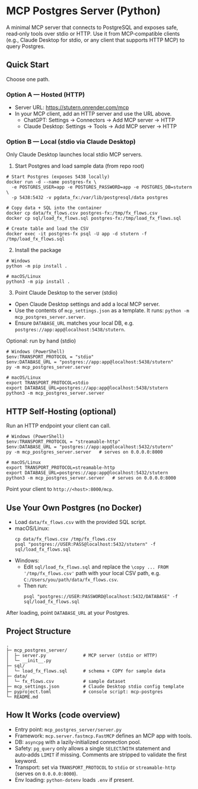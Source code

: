 # MCP Postgres Server (Python)

A minimal MCP server that connects to PostgreSQL and exposes safe, read‑only tools over stdio or HTTP. Use it from MCP‑compatible clients (e.g., Claude Desktop for stdio, or any client that supports HTTP MCP) to query Postgres.

## Quick Start

Choose one path.

### Option A — Hosted (HTTP)
- Server URL: https://stutern.onrender.com/mcp
- In your MCP client, add an HTTP server and use the URL above.
  - ChatGPT: Settings → Connectors → Add MCP server → HTTP
  - Claude Desktop: Settings → Tools → Add MCP server → HTTP

### Option B — Local (stdio via Claude Desktop)
Only Claude Desktop launches local stdio MCP servers.

1) Start Postgres and load sample data (from repo root)
```
# Start Postgres (exposes 5438 locally)
docker run -d --name postgres-fx \
  -e POSTGRES_USER=app -e POSTGRES_PASSWORD=app -e POSTGRES_DB=stutern \
  -p 5438:5432 -v pgdata_fx:/var/lib/postgresql/data postgres

# Copy data + SQL into the container
docker cp data/fx_flows.csv postgres-fx:/tmp/fx_flows.csv
docker cp sql/load_fx_flows.sql postgres-fx:/tmp/load_fx_flows.sql

# Create table and load the CSV
docker exec -it postgres-fx psql -U app -d stutern -f /tmp/load_fx_flows.sql
```

2) Install the package
```
# Windows
python -m pip install .

# macOS/Linux
python3 -m pip install .
```

3) Point Claude Desktop to the server (stdio)
- Open Claude Desktop settings and add a local MCP server.
- Use the contents of `mcp_settings.json` as a template. It runs: `python -m mcp_postgres_server.server`.
- Ensure `DATABASE_URL` matches your local DB, e.g. `postgres://app:app@localhost:5438/stutern`.

Optional: run by hand (stdio)
```
# Windows (PowerShell)
$env:TRANSPORT_PROTOCOL = "stdio"
$env:DATABASE_URL = "postgres://app:app@localhost:5438/stutern"
py -m mcp_postgres_server.server

# macOS/Linux
export TRANSPORT_PROTOCOL=stdio
export DATABASE_URL=postgres://app:app@localhost:5438/stutern
python3 -m mcp_postgres_server.server
```

## HTTP Self‑Hosting (optional)
Run an HTTP endpoint your client can call.

```
# Windows (PowerShell)
$env:TRANSPORT_PROTOCOL = "streamable-http"
$env:DATABASE_URL = "postgres://app:app@localhost:5432/stutern"
py -m mcp_postgres_server.server   # serves on 0.0.0.0:8000

# macOS/Linux
export TRANSPORT_PROTOCOL=streamable-http
export DATABASE_URL=postgres://app:app@localhost:5432/stutern
python3 -m mcp_postgres_server.server   # serves on 0.0.0.0:8000
```

Point your client to `http://<host>:8000/mcp`.


## Use Your Own Postgres (no Docker)

- Load `data/fx_flows.csv` with the provided SQL script.
- macOS/Linux:
  ```
  cp data/fx_flows.csv /tmp/fx_flows.csv
  psql "postgres://USER:PASS@localhost:5432/stutern" -f sql/load_fx_flows.sql
  ```
- Windows:
  - Edit `sql/load_fx_flows.sql` and replace the `\copy ... FROM '/tmp/fx_flows.csv'` path with your local CSV path, e.g. `C:/Users/you/path/data/fx_flows.csv`.
  - Then run:
    ```
    psql "postgres://USER:PASSWORD@localhost:5432/DATABASE" -f sql/load_fx_flows.sql
    ```

After loading, point `DATABASE_URL` at your Postgres.

## Project Structure

```
.
├─ mcp_postgres_server/
│  ├─ server.py              # MCP server (stdio or HTTP)
│  └─ __init__.py
├─ sql/
│  └─ load_fx_flows.sql      # schema + COPY for sample data
├─ data/
│  └─ fx_flows.csv           # sample dataset
├─ mcp_settings.json         # Claude Desktop stdio config template
├─ pyproject.toml            # console script: mcp-postgres
└─ README.md
```

## How It Works (code overview)

- Entry point: `mcp_postgres_server/server.py`
- Framework: `mcp.server.fastmcp.FastMCP` defines an MCP app with tools.
- DB: `asyncpg` with a lazily‑initialized connection pool.
- Safety: `pg_query` only allows a single `SELECT`/`WITH` statement and auto‑adds `LIMIT` if missing. Comments are stripped to validate the first keyword.
- Transport: set via `TRANSPORT_PROTOCOL` to `stdio` or `streamable-http` (serves on `0.0.0.0:8000`).
- Env loading: `python-dotenv` loads `.env` if present.
